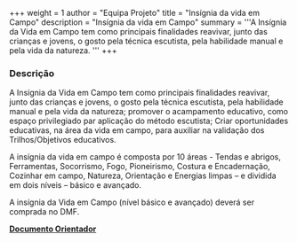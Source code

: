 +++
weight = 1
author = "Equipa Projeto"
title = "Insígnia da vida em Campo"
description = "Insígnia da vida em Campo"
summary = '''A Insígnia da Vida em Campo tem como principais finalidades reavivar, junto das crianças e jovens, o gosto pela técnica escutista, pela habilidade manual e pela vida da natureza.
'''
+++

### Descrição

A Insígnia da Vida em Campo tem como principais finalidades reavivar, junto das crianças e jovens, o gosto pela técnica escutista, pela habilidade manual e pela vida da natureza; promover o acampamento educativo, como espaço privilegiado par aplicação do método escutista; Criar oportunidades educativas, na área da vida em campo, para auxiliar na validação dos Trilhos/Objetivos educativos.

A insígnia da vida em campo é composta por 10 áreas - Tendas e abrigos, Ferramentas, Socorrismo, Fogo, Pioneirismo, Costura e Encadernação, Cozinhar em campo, Natureza, Orientação e Energias limpas – e dividida em dois níveis – básico e avançado.

A insígnia da Vida em Campo (nível básico e avançado) deverá ser comprada no DMF.

[**Documento Orientador**](https://drive.google.com/file/d/1zFB6DzvYNG0M9chj1wv3u8QjD2p6bno8/view?usp=sharing)


